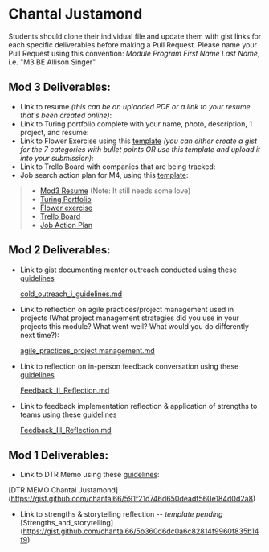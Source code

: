 
# Chantal Justamond

Students should clone their individual file and update them with gist links for each specific deliverables before making a Pull Request. Please name your Pull Request using this convention: *Module Program First Name Last Name*, i.e. "M3 BE Allison Singer"

## Mod 3 Deliverables:

* Link to resume *(this can be an uploaded PDF or a link to your resume that's been created online)*: 
* Link to Turing portfolio complete with your name, photo, description, 1 project, and resume:
* Link to Flower Exercise using this [template](https://github.com/turingschool/career-development-curriculum/blob/master/files/Career%20Unit%20-%20The%20Flower%20Diagram.pdf) *(you can either create a gist for the 7 categories with bullet points OR use this template and upload it into your submission):*
* Link to Trello Board with companies that are being tracked: 
* Job search action plan for M4, using this [template](https://github.com/turingschool/career-development-curriculum/blob/master/module_three/mod_4_action_plan_template.md):

>* [Mod3 Resume](https://drive.google.com/open?id=0Bz5xvoFKch1JZERVVXlDSk11Tkk) (Note: It still needs some love)
>* [Turing Portfolio](https://www.turing.io/alumni/chantal-justamond)
>* [Flower exercise](https://gist.github.com/chantal66/daf722d157f66264d3e4705bb7210d00)
>* [Trello Board](https://trello.com/b/muS5lhW1/job-tracker)
>* [Job Action Plan](https://gist.github.com/chantal66/b49c79ab45f46ac8af99ccd958f3cf0a)

## Mod 2 Deliverables:

* Link to gist documenting mentor outreach conducted using these [guidelines](https://github.com/turingschool/career-development-curriculum/blob/master/module_two/cold_outreach_i_guidelines.md)
   
    [cold_outreach_i_guidelines.md](https://gist.github.com/chantal66/da019e1162497166837eb58442742a57)

* Link to reflection on agile practices/project management used in projects (What project management strategies did you use in your projects this module? What went well? What would you do differently next time?):

    [agile_practices_project management.md](https://gist.github.com/chantal66/d320b4f71d05216be0c60014f8bebbc7)
    
* Link to reflection on in-person feedback conversation using these [guidelines](https://github.com/turingschool/career-development-curriculum/blob/master/module_two/feedback_conversation_reflection_guidelines.md)

    [Feedback_II_Reflection.md](https://gist.github.com/chantal66/8106d7ae651bbd06d69c592947283ab1)
    
* Link to feedback implementation reflection & application of strengths to teams using these [guidelines](https://github.com/turingschool/career-development-curriculum/blob/master/module_two/feedback_implementation_strengths_reflection.md)

    [Feedback_III_Reflection.md](https://gist.github.com/chantal66/cf47cd7873286e5ad39893dc88c77dda)

## Mod 1 Deliverables:
* Link to DTR Memo using these [guidelines](https://github.com/turingschool/career-development-curriculum/blob/master/module_one/dtr_guidelines_memo.md):

[DTR MEMO Chantal Justamond] (https://gist.github.com/chantal66/591f21d746d650deadf560e184d0d2a8)


* Link to strengths & storytelling reflection -- *template pending* 
[Strengths_and_storytelling] (https://gist.github.com/chantal66/5b360d6dc0a6c82814f9960f835b14f9)
